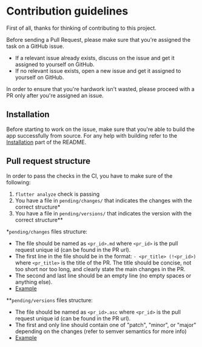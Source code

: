 # Contribution guidelines

First of all, thanks for thinking of contributing to this project.

Before sending a Pull Request, please make sure that you're assigned the task on a GitHub issue.

- If a relevant issue already exists, discuss on the issue and get it assigned to yourself on GitHub.
- If no relevant issue exists, open a new issue and get it assigned to yourself on GitHub.

In order to ensure that you're hardwork isn't wasted, please proceed with a PR only after you're assigned an issue.

## Installation

Before starting to work on the issue, make sure that you're able to build the app successfully from source. For any help with building refer to the [Installation](README.md#Installation) part of the README.

## Pull request structure

In order to pass the checks in the CI, you have to make sure of the following:

1. `flutter analyze` check is passing
2. You have a file in `pending/changes/` that indicates the changes with the correct structure*
3. You have a file in `pending/versions/` that indicates the version with the correct structure**

*`pending/changes` files structure:
- The file should be named as `<pr_id>.md` where `<pr_id>` is the pull request unique id (can be found in the PR url).
- The first line in the file should be in the format: `- <pr_title> (!<pr_id>)` where `<pr_title>` is the title of the PR. The title should be concise, not too short nor too long, and clearly state the main changes in the PR.
- The second and last line should be an empty line (no empty spaces or anything else).
- [Example](https://github.com/goar5670/Tinder-with-Chuck-Norris/pull/11/files#diff-c5599a0ea72ecd10e4c7871563f10bab71614073566fafc20ed11cf0bf4ebfc1)

**`pending/versions` files structure:
- The file should be named as `<pr_id>.asc` where `<pr_id>` is the pull request unique id (can be found in the PR url).
- The first and only line should contain one of "patch", "minor", or "major" depending on the changes (refer to semver semantics for more info)
- [Example](https://github.com/goar5670/Tinder-with-Chuck-Norris/pull/11/files#diff-f484a731d869bc4556afbd3420976bf793669886259a6ffcb88466b6c8356f59)

